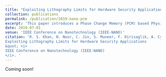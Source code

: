 ```yaml
---
title: "Exploiting Lithography Limits for Hardware Security Applications"
collection: publications
permalink: /publication/2019-nano-pcm
excerpt: 'This paper introduces a Phase Change Memory (PCM) based Physical Obfuscated Key (POK) design, which is intrinsically reliable.' 
date: 2019-07-01
venue: 'IEEE Conference on Nanotechnology (IEEE-NANO)'
citation: 'R. S. Khan, N. Noor, C. Jin, S. Muneer, F. Dirisaglik, A. Cywar, P. H. Nguyen, M. van Dijk, A. Gokirmak, and H. Silva. (2019).&quot;
Exploiting Lithography Limits for Hardware Security Applications
&quot; <i>
IEEE Conference on Nanotechnology (IEEE-NANO)
</i>. '
---
```


Coming soon!
